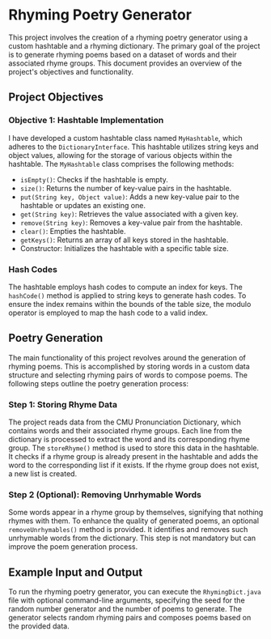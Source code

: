# Rhyming Poetry Generator

This project involves the creation of a rhyming poetry generator using a custom hashtable and a rhyming dictionary. The primary goal of the project is to generate rhyming poems based on a dataset of words and their associated rhyme groups. This document provides an overview of the project's objectives and functionality.

## Project Objectives

### Objective 1: Hashtable Implementation
I have developed a custom hashtable class named `MyHashtable`, which adheres to the `DictionaryInterface`. This hashtable utilizes string keys and object values, allowing for the storage of various objects within the hashtable. The `MyHashtable` class comprises the following methods:
- `isEmpty()`: Checks if the hashtable is empty.
- `size()`: Returns the number of key-value pairs in the hashtable.
- `put(String key, Object value)`: Adds a new key-value pair to the hashtable or updates an existing one.
- `get(String key)`: Retrieves the value associated with a given key.
- `remove(String key)`: Removes a key-value pair from the hashtable.
- `clear()`: Empties the hashtable.
- `getKeys()`: Returns an array of all keys stored in the hashtable.
- Constructor: Initializes the hashtable with a specific table size.

### Hash Codes
The hashtable employs hash codes to compute an index for keys. The `hashCode()` method is applied to string keys to generate hash codes. To ensure the index remains within the bounds of the table size, the modulo operator is employed to map the hash code to a valid index.

## Poetry Generation

The main functionality of this project revolves around the generation of rhyming poems. This is accomplished by storing words in a custom data structure and selecting rhyming pairs of words to compose poems. The following steps outline the poetry generation process:

### Step 1: Storing Rhyme Data
The project reads data from the CMU Pronunciation Dictionary, which contains words and their associated rhyme groups. Each line from the dictionary is processed to extract the word and its corresponding rhyme group. The `storeRhyme()` method is used to store this data in the hashtable. It checks if a rhyme group is already present in the hashtable and adds the word to the corresponding list if it exists. If the rhyme group does not exist, a new list is created.

### Step 2 (Optional): Removing Unrhymable Words
Some words appear in a rhyme group by themselves, signifying that nothing rhymes with them. To enhance the quality of generated poems, an optional `removeUnrhymables()` method is provided. It identifies and removes such unrhymable words from the dictionary. This step is not mandatory but can improve the poem generation process.

## Example Input and Output

To run the rhyming poetry generator, you can execute the `RhymingDict.java` file with optional command-line arguments, specifying the seed for the random number generator and the number of poems to generate. The generator selects random rhyming pairs and composes poems based on the provided data.

